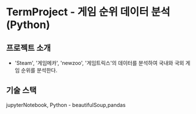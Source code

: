 # TermProject - 게임 순위 데이터 분석(Python) 

## 프로젝트 소개

- 'Steam', '게임메카', 'newzoo', '게임트릭스'의 데이터를 분석하여 국내와 국외 게임 순위를 분석한다.

## 기술 스택
jupyterNotebook, Python - beautifulSoup,pandas
